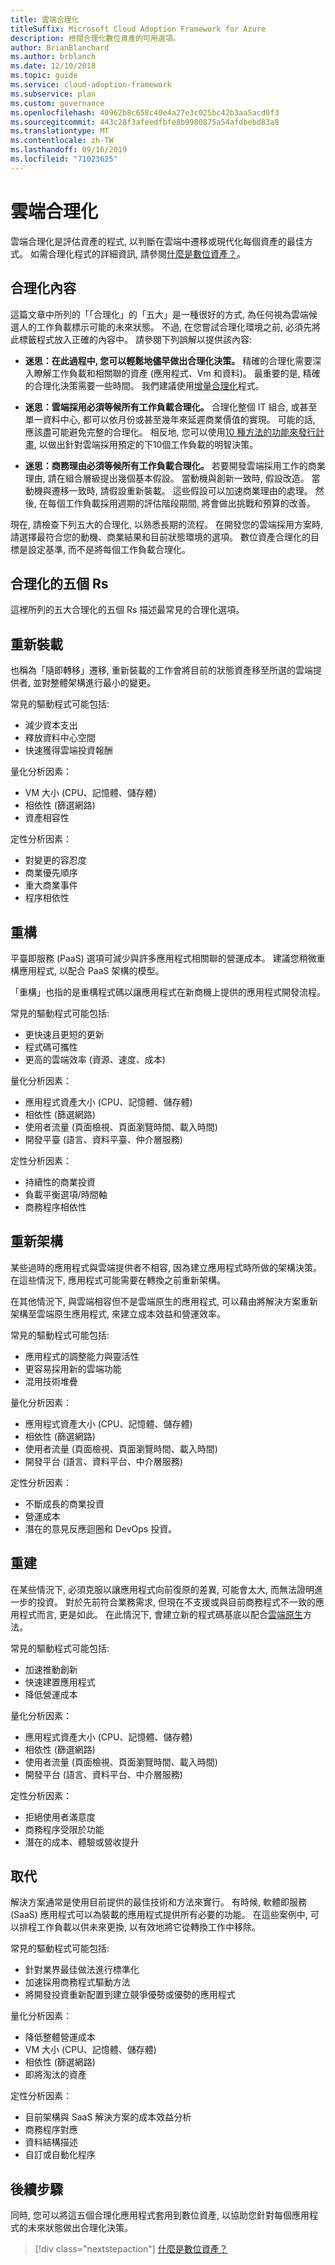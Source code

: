```yaml
---
title: 雲端合理化
titleSuffix: Microsoft Cloud Adoption Framework for Azure
description: 檢閱合理化數位資產的可用選項。
author: BrianBlanchard
ms.author: brblanch
ms.date: 12/10/2018
ms.topic: guide
ms.service: cloud-adoption-framework
ms.subservice: plan
ms.custom: governance
ms.openlocfilehash: 40962b8c658c40e4a27e3c025bc42b3aa5acd0f3
ms.sourcegitcommit: 443c28f3afeedfbfe8b9980875a54afdbebd83a8
ms.translationtype: MT
ms.contentlocale: zh-TW
ms.lasthandoff: 09/16/2019
ms.locfileid: "71023625"
---
```

# <a name="cloud-rationalization"></a>雲端合理化

雲端合理化是評估資產的程式, 以判斷在雲端中遷移或現代化每個資產的最佳方式。 如需合理化程式的詳細資訊, 請參閱[什麼是數位資產？](./index.md)。

## <a name="rationalization-context"></a>合理化內容

這篇文章中所列的「「合理化」的「五大」是一種很好的方式, 為任何視為雲端候選人的工作負載標示可能的未來狀態。 不過, 在您嘗試合理化環境之前, 必須先將此標籤程式放入正確的內容中。 請參閱下列誤解以提供該內容:

- **迷思：在此過程中, 您可以輕鬆地儘早做出合理化決策。** 精確的合理化需要深入瞭解工作負載和相關聯的資產 (應用程式、Vm 和資料)。 最重要的是, 精確的合理化決策需要一些時間。 我們建議使用[增量合理化](./rationalize.md#incremental-rationalization)程式。

- **迷思：雲端採用必須等候所有工作負載合理化。** 合理化整個 IT 組合, 或甚至單一資料中心, 都可以依月份或甚至幾年來延遲商業價值的實現。 可能的話, 應該盡可能避免完整的合理化。 相反地, 您可以使用[10 種方法的功能來發行計畫](./rationalize.md#release-planning), 以做出針對雲端採用預定的下10個工作負載的明智決策。

- **迷思：商務理由必須等候所有工作負載合理化。** 若要開發雲端採用工作的商業理由, 請在組合層級提出幾個基本假設。 當動機與創新一致時, 假設改造。 當動機與遷移一致時, 請假設重新裝載。 這些假設可以加速商業理由的處理。 然後, 在每個工作負載採用週期的評估階段期間, 將會做出挑戰和預算的改善。

現在, 請檢查下列五大的合理化, 以熟悉長期的流程。 在開發您的雲端採用方案時, 請選擇最符合您的動機、商業結果和目前狀態環境的選項。 數位資產合理化的目標是設定基準, 而不是將每個工作負載合理化。

## <a name="the-five-rs-of-rationalization"></a>合理化的五個 Rs

這裡所列的五大合理化的五個 Rs 描述最常見的合理化選項。

## <a name="rehost"></a>重新裝載

也稱為「隨即轉移」遷移, 重新裝載的工作會將目前的狀態資產移至所選的雲端提供者, 並對整體架構進行最小的變更。

常見的驅動程式可能包括:

- 減少資本支出
- 釋放資料中心空間
- 快速獲得雲端投資報酬

量化分析因素：

- VM 大小 (CPU、記憶體、儲存體)
- 相依性 (篩選網路)
- 資產相容性

定性分析因素：

- 對變更的容忍度
- 商業優先順序
- 重大商業事件
- 程序相依性

## <a name="refactor"></a>重構

平臺即服務 (PaaS) 選項可減少與許多應用程式相關聯的營運成本。 建議您稍微重構應用程式, 以配合 PaaS 架構的模型。

「重構」也指的是重構程式碼以讓應用程式在新商機上提供的應用程式開發流程。

常見的驅動程式可能包括:

- 更快速且更短的更新
- 程式碼可攜性
- 更高的雲端效率 (資源、速度、成本)

量化分析因素：

- 應用程式資產大小 (CPU、記憶體、儲存體)
- 相依性 (篩選網路)
- 使用者流量 (頁面檢視、頁面瀏覽時間、載入時間)
- 開發平臺 (語言、資料平臺、仲介層服務)

定性分析因素：

- 持續性的商業投資
- 負載平衡選項/時間軸
- 商務程序相依性

## <a name="rearchitect"></a>重新架構

某些過時的應用程式與雲端提供者不相容, 因為建立應用程式時所做的架構決策。 在這些情況下, 應用程式可能需要在轉換之前重新架構。

在其他情況下, 與雲端相容但不是雲端原生的應用程式, 可以藉由將解決方案重新架構至雲端原生應用程式, 來建立成本效益和營運效率。

常見的驅動程式可能包括:

- 應用程式的調整能力與靈活性
- 更容易採用新的雲端功能
- 混用技術堆疊

量化分析因素：

- 應用程式資產大小 (CPU、記憶體、儲存體)
- 相依性 (篩選網路)
- 使用者流量 (頁面檢視、頁面瀏覽時間、載入時間)
- 開發平台 (語言、資料平台、中介層服務)

定性分析因素：

- 不斷成長的商業投資
- 營運成本
- 潛在的意見反應迴圈和 DevOps 投資。

## <a name="rebuild"></a>重建

在某些情況下, 必須克服以讓應用程式向前復原的差異, 可能會太大, 而無法證明進一步的投資。 對於先前符合業務需求, 但現在不支援或與目前商務程式不一致的應用程式而言, 更是如此。 在此情況下, 會建立新的程式碼基底以配合[雲端原生](https://azure.microsoft.com/overview/cloudnative)方法。

常見的驅動程式可能包括:

- 加速推動創新
- 快速建置應用程式
- 降低營運成本

量化分析因素：

- 應用程式資產大小 (CPU、記憶體、儲存體)
- 相依性 (篩選網路)
- 使用者流量 (頁面檢視、頁面瀏覽時間、載入時間)
- 開發平台 (語言、資料平台、中介層服務)

定性分析因素：

- 拒絕使用者滿意度
- 商務程序受限於功能
- 潛在的成本、體驗或營收提升

## <a name="replace"></a>取代

解決方案通常是使用目前提供的最佳技術和方法來實行。 有時候, 軟體即服務 (SaaS) 應用程式可以為裝載的應用程式提供所有必要的功能。 在這些案例中, 可以排程工作負載以供未來更換, 以有效地將它從轉換工作中移除。

常見的驅動程式可能包括:

- 針對業界最佳做法進行標準化
- 加速採用商務程式驅動方法
- 將開發投資重新配置到建立競爭優勢或優勢的應用程式

量化分析因素：

- 降低整體營運成本
- VM 大小 (CPU、記憶體、儲存體)
- 相依性 (篩選網路)
- 即將淘汰的資產

定性分析因素：

- 目前架構與 SaaS 解決方案的成本效益分析
- 商務程序對應
- 資料結構描述
- 自訂或自動化程序

## <a name="next-steps"></a>後續步驟

同時, 您可以將這五個合理化應用程式套用到數位資產, 以協助您針對每個應用程式的未來狀態做出合理化決策。

> [!div class="nextstepaction"]
> [什麼是數位資產？](./index.md)
